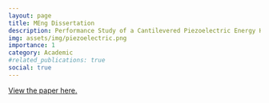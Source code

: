 ```yaml
---
layout: page
title: MEng Dissertation
description: Performance Study of a Cantilevered Piezoelectric Energy Harvester
img: assets/img/piezoelectric.png
importance: 1
category: Academic
#related_publications: true
social: true 
---
```


<a href="{{ 'assets/pdf/Final_Report.pdf' | relative_url }}" target="_blank" rel="noopener noreferrer">
  <i class="fas fa-file-pdf"></i> View the paper here.
</a>
